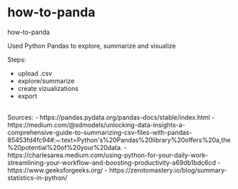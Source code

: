 # how-to-panda
how-to-panda

Used Python Pandas to explore, summarize and visualize

Steps:
- upload .csv
- explore/summarize
- create vizualizations
- export

<br>
Sources:
- https://pandas.pydata.org/pandas-docs/stable/index.html
- https://medium.com/@sdmodels/unlocking-data-insights-a-comprehensive-guide-to-summarizing-csv-files-with-pandas-85453fd4fc94#:~:text=Python's%20Pandas%20library%20offers%20a,the%20potential%20of%20your%20data.
- https://charlesarea.medium.com/using-python-for-your-daily-work-streamlining-your-workflow-and-boosting-productivity-a69db1bdc6cd
- https://www.geeksforgeeks.org/
- https://zerotomastery.io/blog/summary-statistics-in-python/
